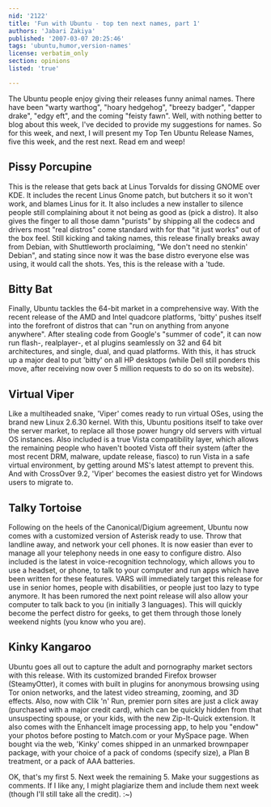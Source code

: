 ```yaml
---
nid: '2122'
title: 'Fun with Ubuntu - top ten next names, part 1'
authors: 'Jabari Zakiya'
published: '2007-03-07 20:25:46'
tags: 'ubuntu,humor,version-names'
license: verbatim_only
section: opinions
listed: 'true'

---
```

The Ubuntu people enjoy giving their releases funny animal names. There have been "warty warthog", "hoary hedgehog", "breezy badger", "dapper drake", "edgy eft", and the coming "feisty fawn".  Well, with nothing better to blog about this week, I've decided to provide my suggestions for names. So for this week, and next, I will present my Top Ten Ubuntu Release Names, five this week, and the rest next. Read em and weep!


## Pissy Porcupine

This is the release that gets back at Linus Torvalds for dissing GNOME over KDE. It includes the recent Linus Gnome patch, but butchers it so it won't work, and blames Linus for it. It also includes a new installer to silence people still complaining about it not being as good as (pick a distro). It also gives the finger to all those damn "purists" by shipping all the codecs and drivers most "real distros" come standard with for that "it just works" out of the box feel. Still kicking and taking names, this release finally breaks away from Debian, with Shuttleworth proclaiming, "We don't need no stenkin' Debian", and stating since now it was the base distro everyone else was using, it would call the shots. Yes, this is the release with a 'tude.


## Bitty Bat

Finally, Ubuntu tackles the 64-bit market in a comprehensive way. With the recent release of the AMD and Intel quadcore platforms, 'bitty' pushes itself into the forefront of distros that can "run on anything from anyone anywhere".  After stealing code from Google's "summer of code", it can now run flash-, realplayer-, et al plugins seamlessly on 32 and 64 bit architectures, and single, dual, and quad platforms. With this, it has struck up a major deal to put 'bitty' on all HP desktops (while Dell still ponders this move, after receiving now over 5 million requests to do so on its website).


## Virtual Viper

Like a multiheaded snake, 'Viper' comes ready to run virtual OSes, using the brand new Linux 2.6.30 kernel. With this, Ubuntu positions itself to take over the server market, to replace all those power hungry old servers with virtual OS instances. Also included is a true Vista compatibility layer, which allows the remaining people who haven't booted Vista off their system (after the most recent DRM, malware, update release, fiasco) to run Vista in a safe virtual environment, by getting around MS's latest attempt to prevent this. And with CrossOver 9.2, 'Viper' becomes the easiest distro yet for Windows users to migrate to.


## Talky Tortoise

Following on the heels of the Canonical/Digium agreement, Ubuntu now comes with a customized version of Asterisk ready to use.  Throw that landline away, and network your cell phones. It is now easier than ever to manage all your telephony needs in one easy to configure distro.  Also included is the latest in voice-recognition technology, which allows you to use a headset, or phone, to talk to your computer and run apps which have been written for these features.  VARS will immediately target this release for use in senior homes, people with disabilities, or people just too lazy to type anymore. It has been rumored the next point release will also allow your computer to talk back to you (in initially 3 languages). This will quickly become the perfect distro for geeks, to get them through those lonely weekend nights (you know who you are).


## Kinky Kangaroo

Ubuntu goes all out to capture the adult and pornography market sectors with this release. With its customized branded Firefox browser (SteamyOtter), it comes with built in plugins for anonymous browsing using Tor onion networks, and the latest video streaming, zooming, and 3D effects.  Also, now with Clik 'n' Run, premier porn sites are just a click away (purchased with a major credit card), which can be quickly hidden from that unsuspecting spouse, or your kids, with the new Zip-It-Quick extension. It also comes with the EnhanceIt image processing app, to help you "endow" your photos before posting to Match.com or your MySpace page. When bought via the web, 'Kinky' comes shipped in an unmarked brownpaper package, with your choice of a pack of condoms (specify size), a Plan B treatment, or a pack of AAA batteries.

OK, that's my first 5. Next week the remaining 5. Make your suggestions as comments. If I like any, I might plagiarize them and include them next week (though I'll still take all the credit). :~)

